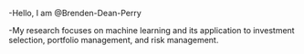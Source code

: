 -Hello, I am @Brenden-Dean-Perry

-My research focuses on machine learning and its application to investment selection, portfolio management, and risk management.
